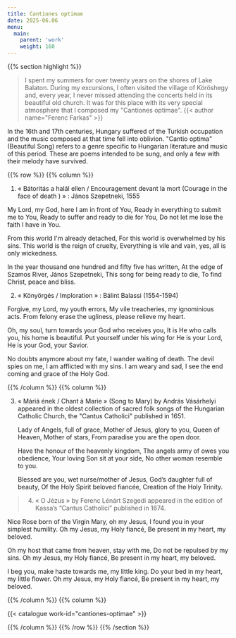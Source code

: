 ```yaml
---
title: Cantiones optimae
date: 2025-06.06
menu:
  main:
    parent: 'work'
    weight: 160
---
```


{{% section highlight %}}

> I spent my summers for over twenty years on the shores of Lake Balaton. During my excursions, I often visited the village of 
> Köröshegy and, every year, I never missed attending the concerts held in its beautiful old church. It was for this place with 
> its very special atmosphere that I composed my "Cantiones optimae".
> {{< author name="Ferenc Farkas" >}}
 
In the 16th and 17th centuries, Hungary suffered of the Turkish occupation and the music composed at that time fell into oblivion. "Cantio optima" (Beautiful Song) refers to a genre specific to Hungarian literature and music of this period. These are poems intended to be sung, and only a few with their melody have survived.

{{% row %}}
{{% column %}}

1. « Bátoritás a halál ellen / Encouragement devant la mort (Courage in the face of death ) » : János Szepetneki, 1555
   
My Lord, my God, here I am in front of You,
Ready in everything to submit me to You,
Ready to suffer and ready to die for You,
Do not let me lose the faith I have in You.

From this world I'm already detached,
For this world is overwhelmed by his sins.
This world is the reign of cruelty,
Everything is vile and vain, yes, all is only wickedness.

In the year thousand one hundred and fifty five has written,
At the edge of Szamos River, János Szepetneki,
This song for being ready to die, 
To find Christ, peace and bliss.

2. « Könyörgés / Imploration » : Bálint Balassi (1554-1594)
   
Forgive, my Lord, my youth errors,
My vile treacheries, my ignominious acts.
From felony erase the ugliness, please relieve my heart.

Oh, my soul, turn towards your God who receives you,
It is He who calls you, his home is beautiful.
Put yourself under his wing for He is your Lord, He is your God, your Savior.

No doubts anymore about my fate, I wander waiting of death.
The devil spies on me, I am afflicted with my sins.
I am weary and sad, I see the end coming and grace of the Holy God.

{{% /column %}}
{{% column %}}

3. « Máriá ének / Chant à Marie » (Song to Mary) by András Vásárhelyi appeared in the oldest collection of sacred folk songs 
of the Hungarian Catholic Church, the "Cantus Catholici" published in 1651.
   
   Lady of Angels, full of grace,
   Mother of Jesus, glory to you,
   Queen of Heaven, Mother of stars,
   From paradise you are the open door.

   Have the honour of the heavenly kingdom,
   The angels army of owes you obedience,
   Your loving Son sit at your side,
   No other woman resemble to you.

   Blessed are you, wet nurse/mother of Jesus,
   God’s daughter full of beauty,
   Of the Holy Spirit beloved fiancée,
   Creation of the Holy Trinity.

> 4. « O Jézus » by Ferenc Lénárt Szegedi appeared in the edition of Kassa’s “Cantus Catholici” published in 1674.
   
   Nice Rose born of the Virgin Mary, oh my Jesus,
   I found you in your simplest humility.
   Oh my Jesus, my Holy fiancé,
   Be present in my heart, my beloved.

   Oh my host that came from heaven, stay with me,
   Do not be repulsed by my sins.
   Oh my Jesus, my Holy fiancé,
   Be present in my heart, my beloved.

   I beg you, make haste towards me, my little king.
   Do your bed in my heart, my little flower.
   Oh my Jesus, my Holy fiancé,
   Be present in my heart, my beloved.

{{% /column %}}
{{% column %}}

{{< catalogue work-id="cantiones-optimae" >}}

{{% /column %}}
{{% /row %}}
{{% /section %}}
